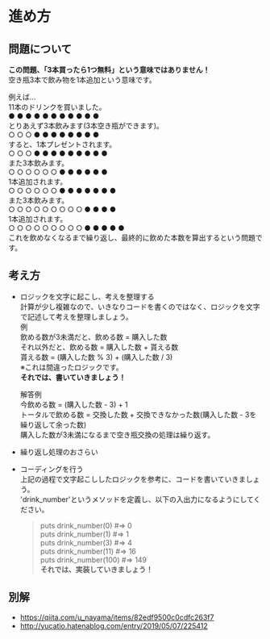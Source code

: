 # 進め方

## 問題について
**この問題、「3本買ったら1つ無料」という意味ではありません！**<br>
空き瓶3本で飲み物を1本追加という意味です。

例えば…<br>
11本のドリンクを買いました。<br>
● ● ● ● ● ● ● ● ● ● ●<br>
とりあえず3本飲みます(3本空き瓶ができます)。<br>
○ ○ ○ ● ● ● ● ● ● ● ●<br>
すると、1本プレゼントされます。<br>
○ ○ ○ ● ● ● ● ● ● ● ● ●<br>
また3本飲みます。<br>
○ ○ ○ ○ ○ ○ ● ● ● ● ● ●<br>
1本追加されます。<br>
○ ○ ○ ○ ○ ○ ● ● ● ● ● ● ●<br>
また3本飲みます。<br>
○ ○ ○ ○ ○ ○ ○ ○ ○ ● ● ● ●<br>
1本追加されます。<br>
○ ○ ○ ○ ○ ○ ○ ○ ○ ● ● ● ● ●<br>
これを飲めなくなるまで繰り返し、最終的に飲めた本数を算出するという問題です。

## 考え方
- ロジックを文字に起こし、考えを整理する<br>
  計算が少し複雑なので、いきなりコードを書くのではなく、ロジックを文字で記述して考えを整理しましょう。<br>
  例<br>
    飲める数が3未満だと、飲める数 = 購入した数<br>
    それ以外だと、飲める数 = 購入した数 + 貰える数<br>
    貰える数 = (購入した数 % 3) + (購入した数 / 3)<br>
    ※これは間違ったロジックです。<br>
  **それでは、書いていきましょう！**

  解答例<br>
    今飲める数 = (購入した数 - 3) + 1 <br>
    トータルで飲める数 = 交換した数 + 交換できなかった数(購入した数 - 3を繰り返して余った数)<br>
      購入した数が3未満になるまで空き瓶交換の処理は繰り返す。<br>

- 繰り返し処理のおさらい<br>

- コーディングを行う<br>
  上記の過程で文字起こししたロジックを参考に、コードを書いていきましょう。<br>
  'drink_number'というメソッドを定義し、以下の入出力になるようにしてください。<br>
  > puts drink_number(0)      #=>   0<br>
  > puts drink_number(1)      #=>   1<br>
  > puts drink_number(3)      #=>   4<br>
  > puts drink_number(11)     #=>   16<br>
  > puts drink_number(100)    #=>  149<br>
  **それでは、実装していきましょう！**

## 別解
- https://qiita.com/u_nayama/items/82edf9500c0cdfc263f7
- http://yucatio.hatenablog.com/entry/2019/05/07/225412
